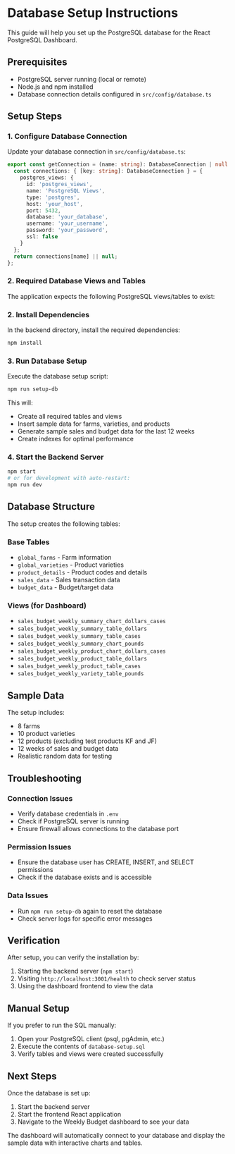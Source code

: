 # Database Setup Instructions

This guide will help you set up the PostgreSQL database for the React PostgreSQL Dashboard.

## Prerequisites

- PostgreSQL server running (local or remote)
- Node.js and npm installed
- Database connection details configured in `src/config/database.ts`

## Setup Steps

### 1. Configure Database Connection

Update your database connection in `src/config/database.ts`:

```typescript
export const getConnection = (name: string): DatabaseConnection | null => {
  const connections: { [key: string]: DatabaseConnection } = {
    postgres_views: {
      id: 'postgres_views',
      name: 'PostgreSQL Views',
      type: 'postgres',
      host: 'your_host',
      port: 5432,
      database: 'your_database', 
      username: 'your_username',
      password: 'your_password',
      ssl: false
    }
  };
  return connections[name] || null;
};
```

### 2. Required Database Views and Tables

The application expects the following PostgreSQL views/tables to exist:

### 2. Install Dependencies

In the backend directory, install the required dependencies:

```bash
npm install
```

### 3. Run Database Setup

Execute the database setup script:

```bash
npm run setup-db
```

This will:
- Create all required tables and views
- Insert sample data for farms, varieties, and products
- Generate sample sales and budget data for the last 12 weeks
- Create indexes for optimal performance

### 4. Start the Backend Server

```bash
npm start
# or for development with auto-restart:
npm run dev
```

## Database Structure

The setup creates the following tables:

### Base Tables
- `global_farms` - Farm information
- `global_varieties` - Product varieties
- `product_details` - Product codes and details
- `sales_data` - Sales transaction data
- `budget_data` - Budget/target data

### Views (for Dashboard)
- `sales_budget_weekly_summary_chart_dollars_cases`
- `sales_budget_weekly_summary_table_dollars`
- `sales_budget_weekly_summary_table_cases`
- `sales_budget_weekly_summary_chart_pounds`
- `sales_budget_weekly_product_chart_dollars_cases`
- `sales_budget_weekly_product_table_dollars`
- `sales_budget_weekly_product_table_cases`
- `sales_budget_weekly_variety_table_pounds`

## Sample Data

The setup includes:
- 8 farms
- 10 product varieties
- 12 products (excluding test products KF and JF)
- 12 weeks of sales and budget data
- Realistic random data for testing

## Troubleshooting

### Connection Issues
- Verify database credentials in `.env`
- Check if PostgreSQL server is running
- Ensure firewall allows connections to the database port

### Permission Issues
- Ensure the database user has CREATE, INSERT, and SELECT permissions
- Check if the database exists and is accessible

### Data Issues
- Run `npm run setup-db` again to reset the database
- Check server logs for specific error messages

## Verification

After setup, you can verify the installation by:

1. Starting the backend server (`npm start`)
2. Visiting `http://localhost:3001/health` to check server status
3. Using the dashboard frontend to view the data

## Manual Setup

If you prefer to run the SQL manually:

1. Open your PostgreSQL client (psql, pgAdmin, etc.)
2. Execute the contents of `database-setup.sql`
3. Verify tables and views were created successfully

## Next Steps

Once the database is set up:
1. Start the backend server
2. Start the frontend React application
3. Navigate to the Weekly Budget dashboard to see your data

The dashboard will automatically connect to your database and display the sample data with interactive charts and tables.
